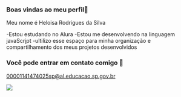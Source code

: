### Boas vindas ao meu perfil🖤

Meu nome é Heloisa Rodrigues da Silva 

-Estou estudando no Alura
-Estou me desenvolvendo na linguagem javaScrjpt
-ultilizo esse espaço para minha organização e compartilhamento dos meus projetos desenvolvidos

### Você pode entrar em contato comigo 📧

00001141474025sp@al.educacao.sp.gov.br

![](https://media1.tenor.com/m/6c-b-SjimMQAAAAC/anger-inside-out.gif)

